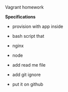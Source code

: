 Vagrant homework

<b> Specifications </b>
- provision with app inside
- bash script that
- nginx
- node


- add read me file
- add git ignore
- put it on github
